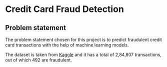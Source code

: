 # Credit Card Fraud Detection

## Problem statement
The problem statement chosen for this project is to predict fraudulent credit card transactions with the help of machine learning models.

The dataset is taken from [Kaggle](https://www.kaggle.com/datasets/mlg-ulb/creditcardfraud) and it has a total of 2,84,807 transactions, out of which 492 are fraudulent.
